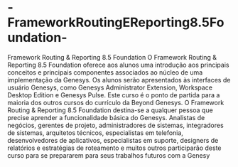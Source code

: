# -FrameworkRoutingEReporting8.5Foundation-
Framework Routing &amp; Reporting 8.5 Foundation  O Framework Routing &amp; Reporting 8.5 Foundation oferece aos alunos uma introdução aos principais conceitos e principais componentes associados ao núcleo de uma implementação da Genesys. Os alunos serão apresentados às interfaces de usuário Genesys, como Genesys Administrator Extension, Workspace Desktop Edition e Genesys Pulse. Este curso é o ponto de partida para a maioria dos outros cursos do currículo da Beyond Genesys.  O Framework Routing &amp; Reporting 8.5 Foundation destina-se a qualquer pessoa que precise aprender a funcionalidade básica do Genesys. Analistas de negócios, gerentes de projeto, administradores de sistemas, integradores de sistemas, arquitetos técnicos, especialistas em telefonia, desenvolvedores de aplicativos, especialistas em suporte, designers de relatórios e estratégias de roteamento e muitos outros participarão deste curso para se prepararem para seus trabalhos futuros com a Genesy
